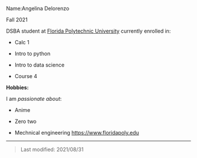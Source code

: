 Name:Angelina Delorenzo

Fall 2021

DSBA student at [Florida Polytechnic University](https://www.floridapoly.edu) currently enrolled in: 

- Calc 1

- Intro to python

- Intro to data science

- Course 4

**Hobbies:**

I am _passionate about_: 

- Anime

- Zero two
- Mechnical engineering  <https://www.floridapoly.edu>

***

> Last modified: 2021/08/31
